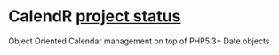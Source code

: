 # CalendR [project status](http://stillmaintained.com/frequence-web/CalendR.png) #

Object Oriented Calendar management on top of PHP5.3+ Date objects